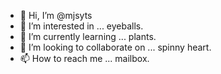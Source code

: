 - 👋 Hi, I’m @mjsyts
- 👀 I’m interested in ... eyeballs.
- 🌱 I’m currently learning ... plants.
- 💞️ I’m looking to collaborate on ... spinny heart.
- 📫 How to reach me ... mailbox.
